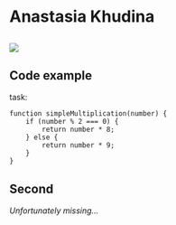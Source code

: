 # Anastasia Khudina
![](https://disk.yandex.ru/i/uLax6zLeVPEGIA)
----
## Code example
task:
```
function simpleMultiplication(number) {
    if (number % 2 === 0) {
        return number * 8;
    } else {
        return number * 9;
    }
}
```
## Second
*Unfortunately missing...*